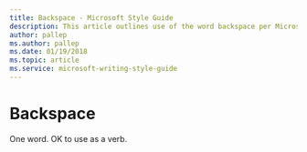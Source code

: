```yaml
---
title: Backspace - Microsoft Style Guide
description: This article outlines use of the word backspace per Microsoft style guidelines.
author: pallep
ms.author: pallep
ms.date: 01/19/2018
ms.topic: article
ms.service: microsoft-writing-style-guide
---
```


# Backspace

One word. OK to use as a verb.
